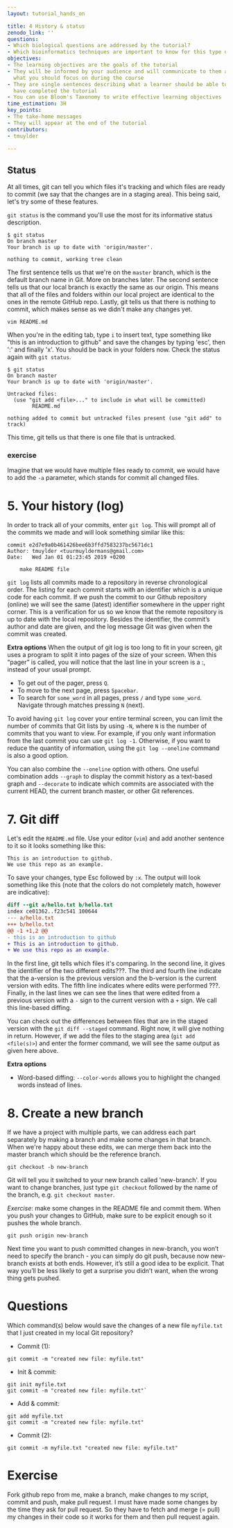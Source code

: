 ```yaml
---
layout: tutorial_hands_on

title: 4 History & status
zenodo_link: ''
questions:
- Which biological questions are addressed by the tutorial?
- Which bioinformatics techniques are important to know for this type of data?
objectives:
- The learning objectives are the goals of the tutorial
- They will be informed by your audience and will communicate to them and to yourself
  what you should focus on during the course
- They are single sentences describing what a learner should be able to do once they
  have completed the tutorial
- You can use Bloom's Taxonomy to write effective learning objectives
time_estimation: 3H
key_points:
- The take-home messages
- They will appear at the end of the tutorial
contributors:
- tmuylder

---
```



## Status
At all times, git can tell you which files it's tracking and which files are ready to commit (we say that the changes are in a staging area). This being said, let's try some of these features.

`git status` is the command you'll use the most for its informative status description.
```
$ git status
On branch master
Your branch is up to date with 'origin/master'.

nothing to commit, working tree clean
```
The first sentence tells us that we're on the `master` branch, which is the default branch name in Git. More on branches later. The second sentence tells us that our local branch is exactly the same as our origin. This means that all of the files and folders within our local project are identical to the ones in the remote GitHub repo. Lastly, git tells us that there is nothing to commit, which makes sense as we didn't make any changes yet.

```
vim README.md
```
When you're in the editing tab, type `i` to insert text, type something like "this is an introduction to github" and save the changes by typing 'esc', then ':' and finally 'x'. You should be back in your folders now. Check the status again with `git status`.
```
$ git status
On branch master
Your branch is up to date with 'origin/master'.

Untracked files:
  (use "git add <file>..." to include in what will be committed)
        README.md

nothing added to commit but untracked files present (use "git add" to track)
```
This time, git tells us that there is one file that is untracked.

### exercise 
Imagine that we would have multiple files ready to commit, we would have to add the `-a` parameter, which stands for commit all changed files.

# 5. Your history (log)
In order to track all of your commits, enter `git log`. This will prompt all of the commits we made and will look something similar like this:
```
commit e2d7e9a0b461426bee6b3ffd7583237bc5671dc1
Author: tmuylder <tuurmuyldermans@gmail.com>
Date:   Wed Jan 01 01:23:45 2019 +0200

    make README file
```
`git log` lists all commits made to a repository in reverse chronological order. The listing for each commit starts with an identifier which is a unique code for each commit. If we push the commit to our Github repository (online) we will see the same (latest) identifier somewhere in the upper right corner. This is a verification for us so we know that the remote repository is up to date with the local repository. Besides the identifier, the commit’s author and date are given, and the log message Git was given when the commit was created.


**Extra options**
When the output of git log is too long to fit in your screen, git uses a program to split it into pages of the size of your screen. When this “pager” is called, you will notice that the last line in your screen is a :, instead of your usual prompt.
- To get out of the pager, press `Q`.
- To move to the next page, press `Spacebar`.
- To search for `some_word` in all pages, press `/` and type `some_word`. Navigate through matches pressing `N` (next).

To avoid having `git log` cover your entire terminal screen, you can limit the number of commits that Git lists by using `-N`, where `N` is the number of commits that you want to view. For example, if you only want information from the last commit you can use `git log -1`. Otherwise, if you want to reduce the quantity of information, using the `git log --oneline` command is also a good option.

You can also combine the `--oneline` option with others. One useful combination adds `--graph` to display the commit history as a text-based graph and `--decorate` to indicate which commits are associated with the current HEAD, the current branch master, or other Git references.



# 7. Git diff
Let's edit the `README.md` file. Use your editor (`vim`) and add another sentence to it so it looks something like this:
```
This is an introduction to github.
We use this repo as an example.  
```
To save your changes, type Esc followed by `:x`. The output will look something like this (note that the colors do not completely match, however are indicative):

```diff
diff --git a/hello.txt b/hello.txt
index ce01362..f23c541 100644
--- a/hello.txt
+++ b/hello.txt
@@ -1 +1,2 @@
- this is an introduction to github
+ This is an introduction to github.
+ We use this repo as an example.
```
In the first line, git tells which files it's comparing. In the second line, it gives the identifier of the two different edits???. The third and fourth line indicate that the a-version is the previous version and the b-version is the current version with edits. The fifth line indicates where edits were performed ???. Finally, in the last lines we can see the lines that were edited from a previous version with a `-` sign to the current version with a `+` sign. We call this line-based diffing.

You can check out the differences between files that are in the staged version with the `git diff --staged` command. Right now, it will give nothing in return. However, if we add the files to the staging area (`git add <file(s)>`) and enter the former command, we will see the same output as given here above.

**Extra options**
- Word-based diffing: `--color-words` allows you to highlight the changed words instead of lines.

# 8. Create a new branch
If we have a project with multiple parts, we can address each part separately by making a branch and make some changes in that branch. When we're happy about these edits, we can merge them back into the master branch which should be the reference branch.
```
git checkout -b new-branch
```
Git will tell you it switched to your new branch called 'new-branch'. If you want to change branches, just type `git checkout` followed by the name of the branch, e.g. `git checkout master`.

*Exercise*: make some changes in the README file and commit them. When you push your changes to GitHub, make sure to be explicit enough so it pushes the whole branch.

```
git push origin new-branch
```
Next time you want to push committed changes in new-branch, you won’t need to specify the branch - you can simply do git push, because now new-branch exists at both ends. However, it’s still a good idea to be explicit. That way you’ll be less likely to get a surprise you didn’t want, when the wrong thing gets pushed.

# Questions
Which command(s) below would save the changes of a new file `myfile.txt` that I just created in my local Git repository?
- Commit (1):
```
git commit -m "created new file: myfile.txt"
```
- Init & commit:
```
git init myfile.txt
git commit -m "created new file: myfile.txt"`
```
- Add & commit:
```
git add myfile.txt
git commit -m "created new file: myfile.txt"
```
- Commit (2):
```
git commit -m myfile.txt "created new file: myfile.txt"
```

# Exercise
Fork github repo from me, make a branch, make changes to my script, commit and push, make pull request.
I must have made some changes by the time they ask for pull request. So they have to fetch and merge (= pull) my changes in their code so it works for them and then pull request again.
